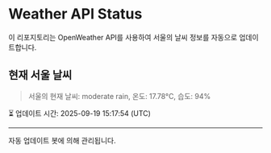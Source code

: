 
# Weather API Status

이 리포지토리는 OpenWeather API를 사용하여 서울의 날씨 정보를 자동으로 업데이트합니다.

## 현재 서울 날씨
> 서울의 현재 날씨: moderate rain, 온도: 17.78°C, 습도: 94%

⏳ 업데이트 시간: 2025-09-19 15:17:54 (UTC)

---
자동 업데이트 봇에 의해 관리됩니다.
